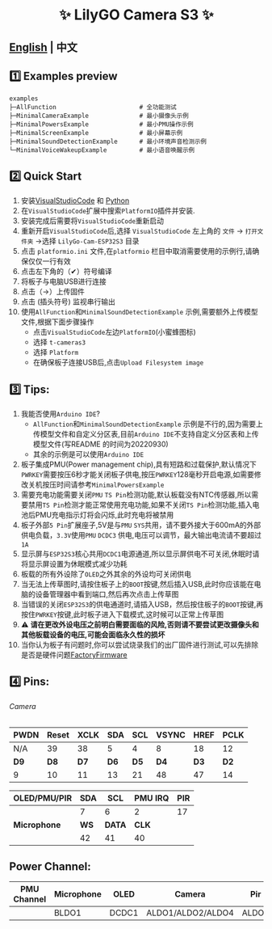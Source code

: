 


<h1 align = "center">✨ LilyGO Camera S3 ✨</h1>

## **[English](README.MD) | 中文**


## 1️⃣ Examples preview

```
examples
├─AllFunction                       # 全功能测试
├─MinimalCameraExample              # 最小摄像头示例
├─MinimalPowersExample              # 最小PMU操作示例
├─MinimalScreenExample              # 最小屏幕示例
├─MinimalSoundDetectionExample      # 最小环境声音检测示例
└─MinimalVoiceWakeupExample         # 最小语音唤醒示例
```


## 2️⃣ Quick Start

1. 安装[VisualStudioCode](https://code.visualstudio.com/) 和 [Python](https://www.python.org/)
2. 在`VisualStudioCode`扩展中搜索`PlatformIO`插件并安装.
3. 安装完成后需要将`VisualStudioCode`重新启动
4. 重新开启`VisualStudioCode`后,选择 `VisualStudioCode` 左上角的 `文件` -> `打开文件夹` ->选择 `LilyGo-Cam-ESP32S3` 目录
5. 点击 `platformio.ini` 文件,在`platformio` 栏目中取消需要使用的示例行,请确保仅仅一行有效
6. 点击左下角的（✔）符号编译
7. 将板子与电脑USB进行连接
8. 点击（→）上传固件
9. 点击 (插头符号) 监视串行输出
10. 使用`AllFunction`和`MinimalSoundDetectionExample` 示例,需要额外上传模型文件,根据下面步骤操作
    - 点击`VisualStudioCode`左边`PlatformIO`(小蜜蜂图标)
    - 选择 `t-cameras3`
    - 选择 `Platform`
    - 在确保板子连接USB后,点击`Upload Filesystem image`


## 3️⃣ Tips:

1. 我能否使用`Arduino IDE`?
    - `AllFunction`和`MinimalSoundDetectionExample` 示例是不行的,因为需要上传模型文件和自定义分区表,目前`Arduino IDE`不支持自定义分区表和上传模型文件(写README 的时间为20220930)
    - 其余的示例是可以使用`Arduino IDE` 
2. 板子集成PMU(Power management chip),具有短路和过载保护,默认情况下`PWRKEY`需要按压6秒才能关闭板子供电,按压`PWRKEY`128毫秒开启电源,如需要修改关机按压时间请参考`MinimalPowersExample`
3. 需要充电功能需要关闭`PMU` `TS Pin`检测功能,默认板载没有NTC传感器,所以需要禁用`TS Pin`检测才能正常使用充电功能,如果不关闭`TS Pin`检测功能,插入电池后PMU充电指示灯将会闪烁,此时充电将被禁用
4. 板子外部`5 Pin`扩展座子,5V是与`PMU` `SYS`共用，请不要外接大于600mA的外部供电负载，`3.3V`使用`PMU` `DCDC3` 供电,电压可以调节，最大输出电流请不要超过 `1A`
5. 显示屏与`ESP32S3`核心共用`DCDC1`电源通道,所以显示屏供电不可关闭,休眠时请将显示屏设置为休眠模式减少功耗
6. 板载的所有外设除了`OLED`之外其余的外设均可关闭供电
7. 当无法上传草图时,请按住板子上的`BOOT`按键,然后插入USB,此时你应该能在电脑的设备管理器中看到端口,然后再次点击上传草图
8. 当错误的关闭`ESP32S3`的供电通道时,请插入USB，然后按住板子的`BOOT`按键,再按住`PWRKEY`按键,此时板子进入下载模式,这时候可以正常上传草图
9. ⚠ **请在更改外设电压之前明白需要面临的风险,否则请不要尝试更改摄像头和其他板载设备的电压,可能会面临永久性的损坏**
10. 当你认为板子有问题时,你可以尝试烧录我们的出厂固件进行测试,可以先排除是否是硬件问题[FactoryFirmware](./firmware/README.MD)



## 4️⃣ Pins:

###### Camera

| PWDN   | Reset  | XCLK   | SDA    | SCL    | VSYNC  | HREF   | PCLK   |
| ------ | ------ | ------ | ------ | ------ | ------ | ------ | ------ |
| N/A    | 39     | 38     | 5      | 4      | 8      | 18     | 12     |
| **D9** | **D8** | **D7** | **D6** | **D5** | **D4** | **D3** | **D2** |
| 9      | 10     | 11     | 13     | 21     | 48     | 47     | 14     |


| OLED/PMU/PIR   | SDA    | SCL      | PMU IRQ | PIR |
| -------------- | ------ | -------- | ------- | --- |
|                | 7      | 6        | 2       | 17  |
| **Microphone** | **WS** | **DATA** | **CLK** |     |
|                | 42     | 41       | 40      |     |

## Power Channel:

| PMU Channel | Microphone | OLED  | Camera            | Pir   |
| ----------- | ---------- | ----- | ----------------- | ----- |
|             | BLDO1      | DCDC1 | ALDO1/ALDO2/ALDO4 | ALDO3 |
